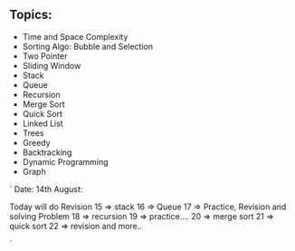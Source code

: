 ## Topics:

- Time and Space Complexity
- Sorting Algo: Bubble and Selection
- Two Pointer
- Sliding Window
- Stack
- Queue
- Recursion
- Merge Sort
- Quick Sort
- Linked List
- Trees
- Greedy
- Backtracking
- Dynamic Programming
- Graph

`
Date: 14th August:

Today will do Revision
15 => stack
16 => Queue
17 => Practice, Revision and solving Problem
18 => recursion
19 => practice....
20 => merge sort
21 => quick sort
22 => revision and more..

`
